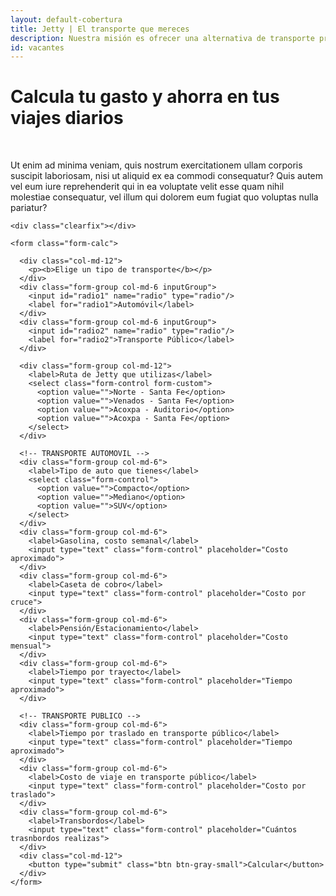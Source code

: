 ```yaml
---
layout: default-cobertura
title: Jetty | El transporte que mereces
description: Nuestra misión es ofrecer una alternativa de transporte privado seguro, confiable y accesible. Actualmente ofrecemos soluciones de traslado para personas en viajan entre las zonas de Aragón, Cuautitlán, Condesa, Narvarte, Santa Fe, Polanco.
id: vacantes
---
```


<div class="container marginTop calc">
  <div class="row">
    <div class="col-md-12">
      <h1>Calcula tu gasto y ahorra en tus viajes diarios</h1>
      <br>
      <p>Ut enim ad minima veniam, quis nostrum exercitationem ullam corporis suscipit laboriosam, nisi ut aliquid ex ea commodi consequatur? Quis autem vel eum iure reprehenderit qui in ea voluptate velit esse quam nihil molestiae consequatur, vel illum qui dolorem eum fugiat quo voluptas nulla pariatur?</p>
    </div>

    <div class="clearfix"></div>

    <form class="form-calc">

      <div class="col-md-12">
        <p><b>Elige un tipo de transporte</b></p>
      </div>
      <div class="form-group col-md-6 inputGroup">
        <input id="radio1" name="radio" type="radio"/>
        <label for="radio1">Automóvil</label>
      </div>
      <div class="form-group col-md-6 inputGroup">
        <input id="radio2" name="radio" type="radio"/>
        <label for="radio2">Transporte Público</label>
      </div>

      <div class="form-group col-md-12">
        <label>Ruta de Jetty que utilizas</label>
        <select class="form-control form-custom">
          <option value="">Norte - Santa Fe</option>
          <option value="">Venados - Santa Fe</option>
          <option value="">Acoxpa - Auditorio</option>
          <option value="">Acoxpa - Santa Fe</option>
        </select>
      </div>

      <!-- TRANSPORTE AUTOMOVIL -->
      <div class="form-group col-md-6">
        <label>Tipo de auto que tienes</label>
        <select class="form-control">
          <option value="">Compacto</option>
          <option value="">Mediano</option>
          <option value="">SUV</option>
        </select>
      </div>
      <div class="form-group col-md-6">
        <label>Gasolina, costo semanal</label>
        <input type="text" class="form-control" placeholder="Costo aproximado">
      </div>
      <div class="form-group col-md-6">
        <label>Caseta de cobro</label>
        <input type="text" class="form-control" placeholder="Costo por cruce">
      </div>
      <div class="form-group col-md-6">
        <label>Pensión/Estacionamiento</label>
        <input type="text" class="form-control" placeholder="Costo mensual">
      </div>
      <div class="form-group col-md-6">
        <label>Tiempo por trayecto</label>
        <input type="text" class="form-control" placeholder="Tiempo aproximado">
      </div>

      <!-- TRANSPORTE PUBLICO -->
      <div class="form-group col-md-6">
        <label>Tiempo por traslado en transporte público</label>
        <input type="text" class="form-control" placeholder="Tiempo aproximado">
      </div>
      <div class="form-group col-md-6">
        <label>Costo de viaje en transporte público</label>
        <input type="text" class="form-control" placeholder="Costo por traslado">
      </div>
      <div class="form-group col-md-6">
        <label>Transbordos</label>
        <input type="text" class="form-control" placeholder="Cuántos trasnbordos realizas">
      </div>
      <div class="col-md-12">
        <button type="submit" class="btn btn-gray-small">Calcular</button>
      </div>
    </form>

  </div>
</div>
